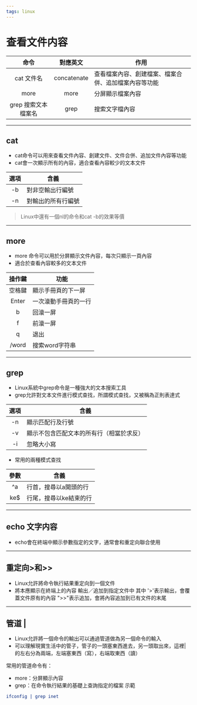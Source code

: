 ```yaml
---
tags: linux
---
```

#  查看文件内容
| 命令 |對應英文|作用|
| :--------: | :--------: | -------- |
|	cat 文件名   |concatenate	     |查看檔案內容、創建檔案、檔案合併、追加檔案內容等功能    |
|more |	more|分屏顯示檔案內容
|grep 搜索文本 檔案名|grep|搜索文字檔內容

---
## cat
- cat命令可以用來查看文件內容、創建文件、文件合併、追加文件內容等功能
- cat會一次顯示所有的內容，適合查看內容較少的文本文件

| 選項	 | 含義 |
| :--------: | -------- | 
| -b  |對非空輸出行編號  | 
|-n	|對輸出的所有行編號
>Linux中還有一個nl的命令和cat -b的效果等價
---
## more
- more 命令可以用於分屏顯示文件內容，每次只顯示一頁內容
- 適合於查看內容較多的文本文件



| 操作鍵	| 功能|
| :--------: | -------- |
| 空格鍵     | 顯示手冊頁的下一屏    |
|Enter|一次滾動手冊頁的一行|
|b|回滾一屏|
|f|	前滾一屏|
|q	|退出|
|/word|搜索word字符串|

---
## grep
- Linux系統中grep命令是一種強大的文本搜索工具
- grep允許對文本文件進行模式查找，所謂模式查找，又被稱為正則表達式

|選項|	含義
|:--:|--|
|-n	|顯示匹配行及行號
|-v|顯示不包含匹配文本的所有行（相當於求反）
|-i	|忽略大小寫

- 常用的兩種模式查找

|參數|含義
|:---:|---|
|^a	|行首，搜尋以a開頭的行
|ke$|行尾，搜尋以ke結束的行


---
## echo 文字内容
- echo會在終端中顯示參數指定的文字，通常會和重定向聯合使用

---
## 重定向>和>>
- Linux允許將命令執行結果重定向到一個文件
- 將本應顯示在終端上的內容 輸出／追加到指定文件中
其中
'>'表示輸出，會覆蓋文件原有的內容
">>"表示追加，會將內容追加到已有文件的末尾

---
## 管道 |
- Linux允許將一個命令的輸出可以通過管道做為另一個命令的輸入
- 可以理解現實生活中的管子，管子的一頭塞東西進去，另一頭取出來，這裡|的左右分為兩端，左端塞東西（寫），右端取東西（讀）

常用的管道命令有：
- more：分屏顯示內容
- grep：在命令執行結果的基礎上查詢指定的檔案
示範
```cmake
ifconfig | grep inet
```
